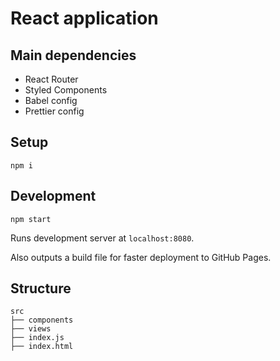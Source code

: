 # React application

## Main dependencies

- React Router
- Styled Components
- Babel config
- Prettier config

## Setup

    npm i

## Development

    npm start

Runs development server at `localhost:8080`.

Also outputs a build file for faster deployment to GitHub Pages.

## Structure

    src
    ├── components
    ├── views
    ├── index.js
    ├── index.html
    
